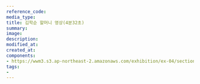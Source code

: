 ```yaml
---
reference_code:
media_type:
title: 김학순 할머니 영상(4분32초)
summary:
image:
description:
modified_at:
created_at:
components:
- https://wwm3.s3.ap-northeast-2.amazonaws.com/exhibition/ex-04/section-03/영상/김학순+할머니+영상(4분32초).mov
tags:
-
---
```

